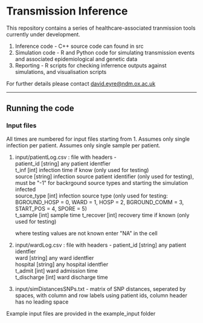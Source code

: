 # Transmission Inference

This repository contains a series of healthcare-associated tranmission tools currently under development.

1. Inference code - C++ source code can found in src
2. Simulation code - R and Python code for simulating transmission events and associated epidemiological and genetic data
3. Reporting - R scripts for checking inferrence outputs against simulations, and visualisation scripts

For further details please contact david.eyre@ndm.ox.ac.uk

---

## Running the code
 
### Input files
All times are numbered for input files starting from 1. Assumes only single infection per patient. Assumes only single sample per patient.

1. input/patientLog.csv : file with headers -   
    patient\_id [string] any patient identfier  
    t\_inf [int] infection time if know (only used for testing)  
    source [string] infection source patient identifier (only used for testing), must be "-1" for backrgound source types and starting the simulation infected  
    source_type [int] infection source type (only used for testing: BGROUND\_HOSP = 0, WARD = 1, HOSP = 2, BGROUND\_COMM = 3, START\_POS = 4, SPORE = 5)  
    t\_sample [int] sample time
    t\_recover [int] recovery time if known (only used for testing)

    where testing values are not known enter "NA" in the cell

2. input/wardLog.csv : file with headers - 
    patient\_id [string] any patient identfier  
    ward [string] any ward identfier  
    hospital [string] any hospital identfier  
    t\_admit [int] ward admission time  
    t\_discharge [int] ward discharge time  

3. input/simDistancesSNPs.txt - matrix of SNP distances, seperated by spaces, with column and row labels using patient ids, column header has no leading space

Example input files are provided in the example_input folder
